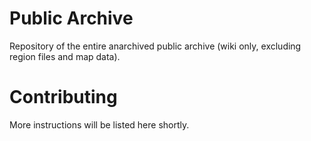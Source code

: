 # Public Archive
Repository of the entire anarchived public archive (wiki only, excluding region files and map data).

# Contributing
More instructions will be listed here shortly.
